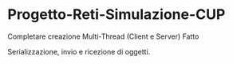 # Progetto-Reti-Simulazione-CUP

Completare creazione Multi-Thread (Client e Server) Fatto

Serializzazione, invio e ricezione di oggetti.
